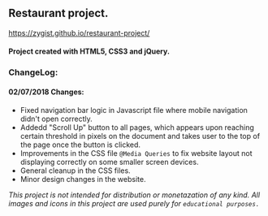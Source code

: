 ## Restaurant project.
https://zygist.github.io/restaurant-project/

#### Project created with HTML5, CSS3 and jQuery.

### ChangeLog:
#### 02/07/2018 Changes:
  *  Fixed navigation bar logic in Javascript file where mobile navigation didn't open correctly.  
  *  Addedd "Scroll Up" button to all pages, which appears upon reaching certain threshold in pixels on the document and takes user to the top of the page once the button is clicked.
  *  Improvements in the CSS file `@Media Queries` to fix website layout not displaying correctly on some smaller screen devices.
  *  General cleanup in the CSS files.
  *  Minor design changes in the website.
  
 
  _This project is not intended for distribution or monetazation of any kind._
_All images and icons in this project are used purely for `educational purposes.`_
      
